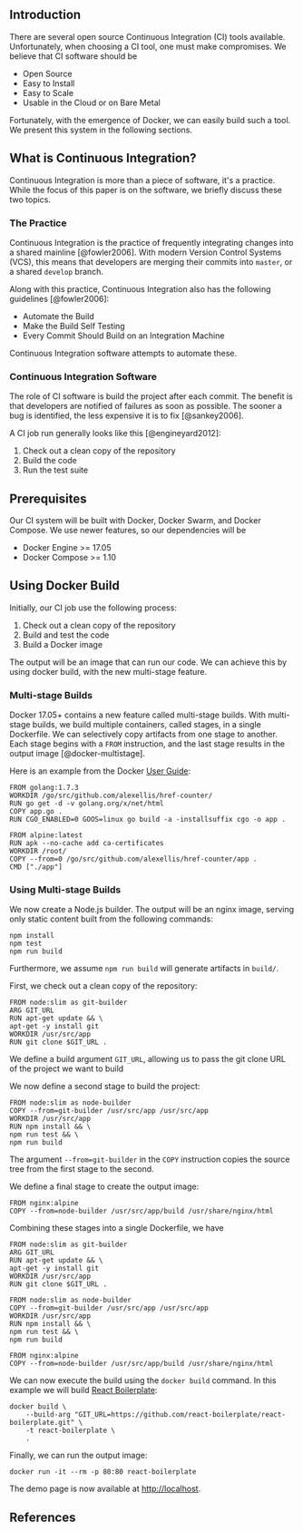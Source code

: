 ## Introduction
There are several open source Continuous Integration (CI) tools available. 
Unfortunately, when choosing a CI tool, one must make compromises. We believe 
that CI software should be

 * Open Source
 * Easy to Install
 * Easy to Scale
 * Usable in the Cloud or on Bare Metal

Fortunately, with the emergence of Docker, we can easily build such a tool.
We present this system in the following sections.

## What is Continuous Integration?
Continuous Integration is more than a piece of software, it's a practice. While the
focus of this paper is on the software, we briefly discuss these two topics.

### The Practice
Continuous Integration is the practice of frequently integrating changes into a shared
mainline [@fowler2006]. With modern Version Control Systems (VCS), this means that developers
are merging their commits into `master`, or a shared `develop` branch.

Along with this practice, Continuous Integration also has the following guidelines [@fowler2006]:

 * Automate the Build
 * Make the Build Self Testing
 * Every Commit Should Build on an Integration Machine

Continuous Integration software attempts to automate these.

### Continuous Integration Software
The role of CI software is build the project after each commit. The benefit
is that developers are notified of failures as soon as possible. The sooner
a bug is identified, the less expensive it is to fix [@sankey2006].

A CI job run generally looks like this [@engineyard2012]:

 1. Check out a clean copy of the repository
 2. Build the code
 3. Run the test suite

## Prerequisites
Our CI system will be built with Docker, Docker Swarm, and Docker Compose. We use newer
features, so our dependencies will be

 * Docker Engine >= 17.05
 * Docker Compose >= 1.10

## Using Docker Build
Initially, our CI job use the following process:

 1. Check out a clean copy of the repository
 2. Build and test the code
 3. Build a Docker image

The output will be an image that can run our code. We can achieve this by using
docker build, with the new multi-stage feature.

### Multi-stage Builds
Docker 17.05+ contains a new feature called multi-stage builds. With multi-stage
builds, we build multiple containers, called stages, in a single Dockerfile. We
can selectively copy artifacts from one stage to another. Each stage begins with 
a `FROM` instruction, and the last stage results in the output image [@docker-multistage].

Here is an example from the Docker [User Guide](https://docs.docker.com/engine/userguide/eng-image/multistage-build/#use-multi-stage-builds):

    FROM golang:1.7.3
    WORKDIR /go/src/github.com/alexellis/href-counter/
    RUN go get -d -v golang.org/x/net/html  
    COPY app.go .
    RUN CGO_ENABLED=0 GOOS=linux go build -a -installsuffix cgo -o app .

    FROM alpine:latest  
    RUN apk --no-cache add ca-certificates
    WORKDIR /root/
    COPY --from=0 /go/src/github.com/alexellis/href-counter/app .
    CMD ["./app"]

### Using Multi-stage Builds
We now create a Node.js builder. The output will be an nginx image, serving only
static content built from the following commands:

    npm install
    npm test
    npm run build

Furthermore, we assume `npm run build` will generate artifacts in `build/`.

First, we check out a clean copy of the repository:

    FROM node:slim as git-builder
    ARG GIT_URL
    RUN apt-get update && \
    apt-get -y install git
    WORKDIR /usr/src/app
    RUN git clone $GIT_URL .

We define a build argument `GIT_URL`, allowing us to pass the git clone URL
of the project we want to build

We now define a second stage to build the project:

    FROM node:slim as node-builder
    COPY --from=git-builder /usr/src/app /usr/src/app
    WORKDIR /usr/src/app
    RUN npm install && \
    npm run test && \
    npm run build

The argument `--from=git-builder` in the `COPY` instruction copies the source
tree from the first stage to the second.

We define a final stage to create the output image:

    FROM nginx:alpine
    COPY --from=node-builder /usr/src/app/build /usr/share/nginx/html

Combining these stages into a single Dockerfile, we have

    FROM node:slim as git-builder
    ARG GIT_URL
    RUN apt-get update && \
    apt-get -y install git
    WORKDIR /usr/src/app
    RUN git clone $GIT_URL .

    FROM node:slim as node-builder
    COPY --from=git-builder /usr/src/app /usr/src/app
    WORKDIR /usr/src/app
    RUN npm install && \
    npm run test && \
    npm run build

    FROM nginx:alpine
    COPY --from=node-builder /usr/src/app/build /usr/share/nginx/html

We can now execute the build using the `docker build` command. In this example
we will build [React Boilerplate](https://www.reactboilerplate.com/):

    docker build \
        --build-arg "GIT_URL=https://github.com/react-boilerplate/react-boilerplate.git" \
        -t react-boilerplate \
        .

Finally, we can run the output image:

    docker run -it --rm -p 80:80 react-boilerplate

The demo page is now available at <http://localhost>.

## References
